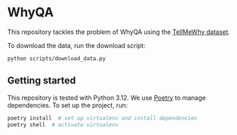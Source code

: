 # WhyQA

This repository tackles the problem of WhyQA using the [TellMeWhy
dataset](https://github.com/StonyBrookNLP/tellmewhy).

To download the data, run the download script:

```sh
python scripts/download_data.py
```

## Getting started

This repository is tested with Python 3.12. We use [Poetry](https://python-poetry.org/)
to manage dependencies. To set up the project, run:

```sh
poetry install  # set up virtualenv and install dependencies
poetry shell  # activate virtualenv
```

